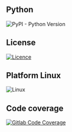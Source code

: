 ## Python
![PyPI - Python Version](https://img.shields.io/pypi/pyversions/:packageName)

## License
[![Licence](https://img.shields.io/github/license/Ileriayo/markdown-badges?style=for-the-badge)](./LICENSE)

## Platform Linux
![Linux](https://img.shields.io/badge/Linux-FCC624?style=for-the-badge&logo=linux&logoColor=black)

## Code coverage
[![Gitlab Code Coverage](https://img.shields.io/gitlab/pipeline-coverage/:project)](https://img.shields.io/codacy/coverage/:projectId)

